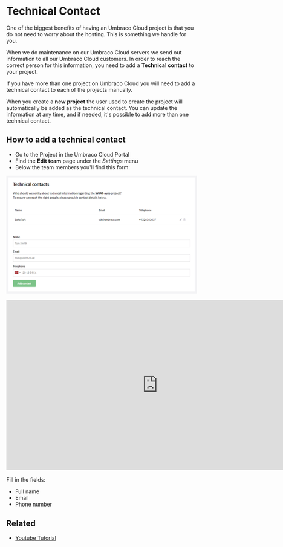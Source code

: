 # Technical Contact

One of the biggest benefits of having an Umbraco Cloud project is that you do not need to worry about the hosting. This is something we handle for you.

When we do maintenance on our Umbraco Cloud servers we send out information to all our Umbraco Cloud customers. In order to reach the correct person for this information, you need to add a **Technical contact** to your project.

If you have more than one project on Umbraco Cloud you will need to add a technical contact to each of the projects manually.

When you create a **new project** the user used to create the project will automatically be added as the technical contact. You can update the information at any time, and if needed, it's possible to add more than one technical contact. 

## How to add a technical contact

* Go to the Project in the Umbraco Cloud Portal
* Find the **Edit team** page under the _Settings_ menu
* Below the team members you'll find this form:

![Technical Contact](images/technical-contact.png)

<iframe width="800" height="450" src="https://www.youtube.com/embed/4--pI7aNmrI" frameborder="0" allow="autoplay; encrypted-media" allowfullscreen></iframe>

Fill in the fields:

* Full name
* Email
* Phone number

## Related

* [Youtube Tutorial](https://www.youtube.com/watch?v=4--pI7aNmrI)
